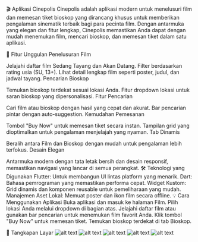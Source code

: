 🎬 Aplikasi Cinepolis
Cinepolis adalah aplikasi modern untuk menelusuri film dan memesan tiket bioskop yang dirancang khusus untuk memberikan pengalaman sinematik terbaik bagi para pecinta film. Dengan antarmuka yang elegan dan fitur lengkap, Cinepolis memastikan Anda dapat dengan mudah menemukan film, mencari bioskop, dan memesan tiket dalam satu aplikasi.

🚀 Fitur Unggulan
Penelusuran Film

Jelajahi daftar film Sedang Tayang dan Akan Datang.
Filter berdasarkan rating usia (SU, 13+).
Lihat detail lengkap film seperti poster, judul, dan jadwal tayang.
Pencarian Bioskop

Temukan bioskop terdekat sesuai lokasi Anda.
Fitur dropdown lokasi untuk saran bioskop yang dipersonalisasi.
Fitur Pencarian

Cari film atau bioskop dengan hasil yang cepat dan akurat.
Bar pencarian pintar dengan auto-suggestion.
Kemudahan Pemesanan

Tombol "Buy Now" untuk memesan tiket secara instan.
Tampilan grid yang dioptimalkan untuk pengalaman menjelajah yang nyaman.
Tab Dinamis

Beralih antara Film dan Bioskop dengan mudah untuk pengalaman lebih terfokus.
Desain Elegan

Antarmuka modern dengan tata letak bersih dan desain responsif, memastikan navigasi yang lancar di semua perangkat.
🛠️ Teknologi yang Digunakan
Flutter: Untuk membangun UI lintas platform yang menarik.
Dart: Bahasa pemrograman yang memastikan performa cepat.
Widget Kustom: Grid dinamis dan komponen reusable untuk pemeliharaan yang mudah.
Manajemen Aset Lokal: Memuat poster dan ikon film secara offline.
💡 Cara Menggunakan Aplikasi
Buka aplikasi dan masuk ke halaman Film.
Pilih lokasi Anda melalui dropdown di bagian atas.
Jelajahi daftar film atau gunakan bar pencarian untuk menemukan film favorit Anda.
Klik tombol "Buy Now" untuk memesan tiket.
Temukan bioskop terdekat di tab Bioskop.

📸 Tangkapan Layar
![alt text](lib/images/home.png)
![alt text](lib/images/booking.png)
![alt text](lib/images/cinema.png)
![alt text](lib/images/movie.png)
![alt text](lib/images/splashscreen.png)
